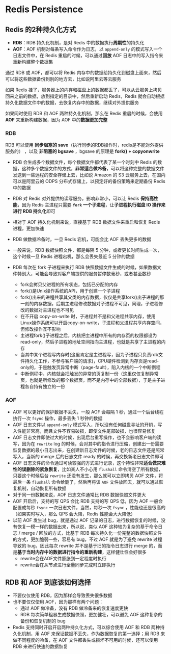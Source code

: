 # Redis Persistence

## Redis 的2种持久化方式

+ **RDB**：RDB 持久化机制，是对 Redis 中的数据执行**周期性**的持久化
+ **AOF**：AOF 机制对每条写入命令作为日志，以 `append-only` 的模式写入一个日志文件中，在 Redis 重启的时候，可以通过**回放** AOF 日志中的写入指令来重新构建整个数据集

通过 RDB 或 AOF，都可以将 Redis 内存中的数据给持久化到磁盘上面来，然后可以将这些数据备份到别的地方去，比如说阿里云等云服务

如果 Redis 挂了，服务器上的内存和磁盘上的数据都丢了，可以从云服务上拷贝回来之前的数据，放到指定的目录中，然后重新启动 Redis，Redis 就会自动根据持久化数据文件中的数据，去恢复内存中的数据，继续对外提供服务

如果同时使用 RDB 和 AOF 两种持久化机制，那么在 Redis 重启的时候，会使用 **AOF** 来重新构建数据，因为 AOF 中的**数据更加完整**

### RDB

RDB 可以使用 **同步阻塞的 save**（执行同步的RDB操作时，redis是不能对外提供服务的） ，以及 **非阻塞的 bgsave** ，bgsave 的原理是 **fork() + copyonwrite**

+ RDB 会生成多个数据文件，每个数据文件都代表了某一个时刻中 Redis 的数据，这种多个数据文件的方式，**非常适合做冷备**，可以将这种完整的数据文件发送到一些远程的安全存储上去，比如说 Amazon 的 S3 云服务上去，在国内可以是阿里云的 ODPS 分布式存储上，以预定好的备份策略来定期备份 Redis 中的数据
+ RDB 对 Redis 对外提供的读写服务，影响非常小，可以让 Redis **保持高性能**，因为 Redis 主进程只需要 **`fork` 一个子进程**，让**子进程执行磁盘 IO 操作来进行 RDB 持久化**即可
+ 相对于 AOF 持久化机制来说，直接基于 RDB 数据文件来重启和恢复 Redis 进程，更加快速

+ RDB 做数据冷备时，一旦 Redis 宕机，可能会比 AOF 丢失更多的数据
+ 一般来说，RDB 数据快照文件，都是每隔 5 分钟，或者更长时间生成一次，这个时候一旦 Redis 进程宕机，那么会丢失最近 5 分钟的数据
+ RDB 每次在 fork 子进程来执行 RDB 快照数据文件生成的时候，如果数据文件特别大，可能会导致对客户端提供的服务暂停数毫秒，或者甚至数秒
  + fork会拷贝父进程的所有状态，包括已分配的内存
  + fork()是Unix操作系统的API，用于创建一个子进程
  + fork()出来的进程共享其父类的内存数据，仅仅是共享fork()出子进程的那一刻的内存数据，后期主进程修改数据对子进程不可见，同理，子进程修改的数据对主进程也不可见
  + 在不开启 copy-on-write 时，子进程并不是和父进程共享内存，使用Linux操作系统可以开启copy-on-write，子进程和父进程共享内存空间，但修改操作互不影响
  + 主进程fork()子进程之后，内核把主进程中所有的内存页的权限都设为read-only，然后子进程的地址空间指向主进程，也就是共享了主进程的内存
  + 当其中某个进程写内存时(这里肯定是主进程写，因为子进程只负责rdb文件持久化工作，不参与客户端的请求)，CPU硬件检测到内存页是read-only的，于是触发页异常中断（page-fault），陷入内核的一个中断例程
  + 中断例程中，内核就会把触发的异常的页复制一份（这里仅仅复制异常页，也就是所修改的那个数据页，而不是内存中的全部数据），于是主子进程各自持有独立的一份

### AOF

+ AOF 可以更好的保护数据不丢失，一般 AOF 会每隔 1 秒，通过一个后台线程执行一次 `fsync` 操作，最多丢失 1 秒钟的数据
+ AOF 日志文件以 `append-only` 模式写入，所以没有任何磁盘寻址的开销，写入性能非常高，而且文件不容易破损，即使文件尾部破损，也很容易修复
+ AOF 日志文件即使过大的时候，出现后台重写操作，也不会影响客户端的读写，因为在 `rewrite` log 的时候，会对其中的指令进行压缩，创建出一份需要恢复数据的最小日志出来，在创建新日志文件的时候，老的日志文件还是照常写入，当新的 merge 后的日志文件 ready 的时候，再交换新老日志文件即可
+ AOF 日志文件的命令通过可读较强的方式进行记录，这个特性非常**适合做灾难性的误删除的紧急恢复**，比如某人不小心用 `flushall` 命令清空了所有数据，只要这个时候后台 `rewrite` 还没有发生，那么就可以立即拷贝 AOF 文件，将最后一条 `flushall` 命令给删了，然后再将该 `AOF` 文件放回去，就可以通过恢复机制，自动恢复所有数据
+ 对于同一份数据来说，AOF 日志文件通常比 RDB 数据快照文件更大
+ AOF 开启后，支持的写 QPS 会比 RDB 支持的写 QPS 低，因为 AOF 一般会配置成每秒 `fsync` 一次日志文件，当然，每秒一次 `fsync` ，性能也还是很高的（如果实时写入，那么 QPS 会大降，Redis 性能会大大降低）
+ 以前 AOF 发生过 bug，就是通过 AOF 记录的日志，进行数据恢复的时候，没有恢复一模一样的数据出来，所以说，类似 AOF 这种较为复杂的基于命令日志 / merge / 回放的方式，比基于 RDB 每次持久化一份完整的数据快照文件的方式，更加脆弱一些，容易有 bug，不过 AOF 就是为了避免 rewrite 过程导致的 bug，因此每次 rewrite 并不是基于旧的指令日志进行 merge 的，而是**基于当时内存中的数据进行指令的重新构建**，这样健壮性会好很多
  + rewrite会在AOF文件膨胀到一定程度时执行
  + rewrite会在从节点进行全量同步完成时立即执行

## RDB 和 AOF 到底该如何选择

+ 不要仅仅使用 RDB，因为那样会导致丢失很多数据
+ 也不要仅仅使用 AOF，因为那样有两个问题：
  + 通过 AOF 做冷备，没有 RDB 做冷备来的恢复速度更快
  + RDB 每次简单粗暴生成数据快照，更加健壮，可以避免 AOF 这种复杂的备份和恢复机制的 bug
+ Redis 支持同时开启开启两种持久化方式，可以综合使用 AOF 和 RDB 两种持久化机制，用 AOF 来保证数据不丢失，作为数据恢复的第一选择；用 RDB 来做不同程度的冷备，在 AOF 文件都丢失或损坏不可用的时候，还可以使用 RDB 来进行快速的数据恢复
